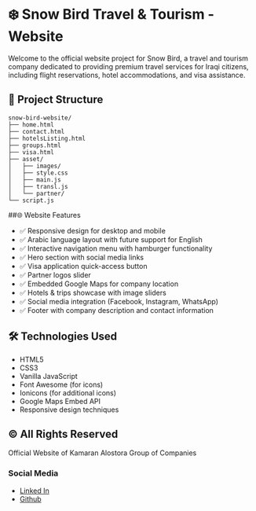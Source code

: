# ❄️ Snow Bird Travel & Tourism - Website

Welcome to the official website project for Snow Bird, a travel and tourism company dedicated to providing premium travel services for Iraqi citizens, including flight reservations, hotel accommodations, and visa assistance.

## 📁 Project Structure
```
snow-bird-website/
├── home.html             
├── contact.html           
├── hotelsListing.html     
├── groups.html        
├── visa.html            
├── asset/
│   ├── images/          
│   ├── style.css        
│   ├── main.js             
│   ├── transl.js          
│   └── partner/          
└── script.js               
```
##🌐 Website Features
- ✅ Responsive design for desktop and mobile
- ✅ Arabic language layout with future support for English
- ✅ Interactive navigation menu with hamburger functionality
- ✅ Hero section with social media links
- ✅ Visa application quick-access button
- ✅ Partner logos slider
- ✅ Embedded Google Maps for company location
- ✅ Hotels & trips showcase with image sliders
- ✅ Social media integration (Facebook, Instagram, WhatsApp)
- ✅ Footer with company description and contact information

## 🛠️ Technologies Used
- HTML5
- CSS3
- Vanilla JavaScript
- Font Awesome (for icons)
- Ionicons (for additional icons)
- Google Maps Embed API
- Responsive design techniques

##  © All Rights Reserved
Official Website of Kamaran Alostora Group of Companies


### Social Media
- [Linked In](https://www.linkedin.com/in/eyad-qasim-2a96b624b/)
- [Github](https://github.com/eyad6789)


